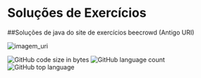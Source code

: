 # Soluções de Exercícios
##Soluções de java  do site de exercícios beecrowd (Antigo URI)


![imagem_uri](https://github.com/dianadsn/beecrowd/blob/main/URI.png)

![GitHub code size in bytes](https://img.shields.io/github/languages/code-size/Prof-Diana/beecrowd)  ![GitHub language count](https://img.shields.io/github/languages/count/Prof-Diana/beecrowd)  ![GitHub top language](https://img.shields.io/github/languages/top/Prof-Diana/beecrowd)



